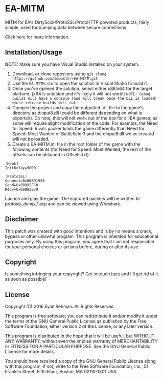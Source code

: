 # EA-MITM

MITM for EA's DirtySock/ProtoSSL/ProtoHTTP powered products, fairly simple, used for dumping data between secure connections.

Click [here](http://blog.igonline.eu/ea-man-in-the-middle-ea-mitm-32/) for more information

## Installation/Usage

NOTE: Make sure you have Visual Studio installed on your system.

1. Download, or clone repository using `git clone https://github.com/Imposter/EA-MITM.git`
2. Use the `EA-MITM.sln` to open the solution in Visual Studio to build it.
2. Once you've opened the solution, select either x86/x64 for the target platform. (x64 is untested and it's likely it will not work!) 
`NOTE: Debug builds will have a console (and will break once the DLL is loaded) while release builds will not.`
3. Compile the project and copy the outputted .dll file to the game's directory as dinput8.dll (could be different depending on what is exported). Do note, this will not work out of the box for all EA games, as some will require slight modification of the code. For example, the Need for Speed: Rivals packer loads the game differently than Need for Speed: Most Wanted or Battlefield 3 and the dinput8.dll we've created will not be loaded. 
4. Create a EA-MITM.ini file in the root folder of the game with the following contents (for Need for Speed: Most Wanted, the rest of the offsets can be obtained in Offsets.txt):

```
[Hook]
InitDelay=5000

[ProtoSSL]
Connect=0x00B91930
Send=0x00B92FC0
Recv=0x00B93070
```

Launch and play the game. The captured packets will be written to protossl_dump_*.acp and can be viewed using Wireshark.

## Disclaimer

This patch was created with good intentions and is by no means a crack, bypass or other unlawful program. This program is intended for educational purposes only. By using this program, you agree that I am not responsible for your personal choices or actions before, during or after its use. 

## Copyright

Is something infringing your copyright? Get in touch [here](http://blog.igonline.eu/contact/) and I'll get rid of it as soon as possible!

## License

Copyright (C) 2016 Eyaz Rehman. All Rights Reserved.

This program is free software; you can redistribute it and/or modify
it under the terms of the GNU General Public License as published by
the Free Software Foundation; either version 2 of the License, or any 
later version.

This program is distributed in the hope that it will be useful,
but WITHOUT ANY WARRANTY; without even the implied warranty of
MERCHANTABILITY or FITNESS FOR A PARTICULAR PURPOSE.  See the
GNU General Public License for more details.

You should have received a copy of the GNU General Public License along
with this program; if not, write to the Free Software Foundation, Inc.,
51 Franklin Street, Fifth Floor, Boston, MA 02110-1301 USA.